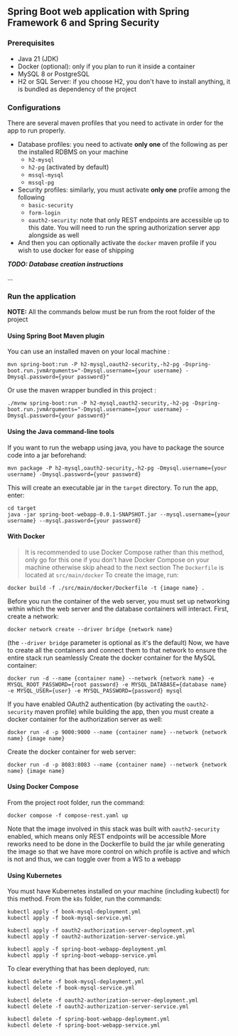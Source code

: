 ## Spring Boot web application with Spring Framework 6 and Spring Security
### Prerequisites
- Java 21 (JDK)
- Docker (optional): only if you plan to run it inside a container
- MySQL 8 or PostgreSQL
- H2 or SQL Server: if you choose H2, you don't have to install anything, it is bundled as dependency of the project

### Configurations
There are several maven profiles that you need to activate in order for the app to run properly.
- Database profiles: you need to activate **only one** of the following as per the installed RDBMS on your machine
  - `h2-mysql`
  - `h2-pg` (activated by default)
  - `mssql-mysql`
  - `mssql-pg`
- Security profiles: similarly, you must activate **only one** profile among the following
  - `basic-security`
  - `form-login`
  - `oauth2-security`: note that only REST endpoints are accessible up to this date. You will need to run the spring authorization server app alongside as well
- And then you can optionally activate the `docker` maven profile if you wish to use docker for ease of shipping

***TODO: Database creation instructions***

...

### Run the application
**NOTE:** All the commands below must be run from the root folder of the project
#### Using Spring Boot Maven plugin
You can use an installed maven on your local machine :
```
mvn spring-boot:run -P h2-mysql,oauth2-security,-h2-pg -Dspring-boot.run.jvmArguments="-Dmysql.username={your username} -Dmysql.password={your password}"
```
Or use the maven wrapper bundled in this project :
```
./mvnw spring-boot:run -P h2-mysql,oauth2-security,-h2-pg -Dspring-boot.run.jvmArguments="-Dmysql.username={your username} -Dmysql.password={your password}"
```

#### Using the Java command-line tools
If you want to run the webapp using java, you have to package the source code into a jar beforehand:
```
mvn package -P h2-mysql,oauth2-security,-h2-pg -Dmysql.username={your username} -Dmysql.password={your password}
```
This will create an executable jar in the `target` directory.
To run the app, enter:
```
cd target
java -jar spring-boot-webapp-0.0.1-SNAPSHOT.jar --mysql.username={your username} --mysql.password={your password}
```

#### With Docker
> It is recommended to use Docker Compose rather than this method, only go for this one if you don't have Docker Compose on your machine
> otherwise skip ahead to the next section
The `Dockerfile` is located at `src/main/docker`
To create the image, run:
```
docker build -f ./src/main/docker/Dockerfile -t {image name} .
```
Before you run the container of the web server, you must set up networking
within which the web server and the database containers will interact.
First, create a network:
```
docker network create --driver bridge {network name}
```
(the `--driver bridge` parameter is optional as it's the default)
Now, we have to create all the containers and connect them to that network
to ensure the entire stack run seamlessly
Create the docker container for the MySQL container:
```
docker run -d --name {container name} --network {network name} -e MYSQL_ROOT_PASSWORD={root password} -e MYSQL_DATABASE={database name} -e MYSQL_USER={user} -e MYSQL_PASSWORD={password} mysql
```
If you have enabled OAuth2 authentication (by activating the `oauth2-security` maven profile) while building the app, then you must create a docker container for the authorization server as well:
```
docker run -d -p 9000:9000 --name {container name} --network {network name} {image name}
```
Create the docker container for web server:
```
docker run -d -p 8083:8083 --name {container name} --network {network name} {image name}
```

#### Using Docker Compose
From the project root folder, run the command:
```
docker compose -f compose-rest.yaml up
```
Note that the image involved in this stack was built with `oauth2-security` enabled, which means only REST endpoints will be accessible
More reworks need to be done in the Dockerfile to build the jar while generating the image so that we have more control on which profile is active and which is not
and thus, we can toggle over from a WS to a webapp

#### Using Kubernetes
You must have Kubernetes installed on your machine (including kubectl) for this method.
From the `k8s` folder, run the commands:
```
kubectl apply -f book-mysql-deployment.yml
kubectl apply -f book-mysql-service.yml

kubectl apply -f oauth2-authorization-server-deployment.yml
kubectl apply -f oauth2-authorization-server-service.yml

kubectl apply -f spring-boot-webapp-deployment.yml
kubectl apply -f spring-boot-webapp-service.yml
```

To clear everything that has been deployed, run:
```
kubectl delete -f book-mysql-deployment.yml
kubectl delete -f book-mysql-service.yml

kubectl delete -f oauth2-authorization-server-deployment.yml
kubectl delete -f oauth2-authorization-server-service.yml

kubectl delete -f spring-boot-webapp-deployment.yml
kubectl delete -f spring-boot-webapp-service.yml
```